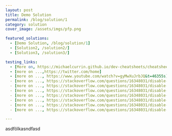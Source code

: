 ```yaml
---
layout: post
title: Demo Solution
permalink: /blog/solution/1
category: solution
cover_image: /assets/imgs/pfp.png

featured_solutions:
  - [Demo Solution, /blog/solution/1]
  - [Solution2, /solution2/]
  - [Solution3, /solution3/]

testing_links:
  - [More on, https://michaelcurrin.github.io/dev-cheatsheets/cheatsheets/jekyll/liquid/conditionals/non-empty.html]
  - [more on ...,https://twitter.com/home]
  - [more on ..., https://www.youtube.com/watch?v=gyMwXuJrbJQ&t=46355s]
  - [more on ..., https://stackoverflow.com/questions/16348031/disable-scrolling-when-touch-moving-certain-element]
  - [more on ..., https://stackoverflow.com/questions/16348031/disable-scrolling-when-touch-moving-certain-element]
  - [more on ..., https://stackoverflow.com/questions/16348031/disable-scrolling-when-touch-moving-certain-element]
  - [more on ..., https://stackoverflow.com/questions/16348031/disable-scrolling-when-touch-moving-certain-element]
  - [more on ..., https://stackoverflow.com/questions/16348031/disable-scrolling-when-touch-moving-certain-element]
  - [more on ..., https://stackoverflow.com/questions/16348031/disable-scrolling-when-touch-moving-certain-element]
  - [more on ..., https://stackoverflow.com/questions/16348031/disable-scrolling-when-touch-moving-certain-element]

---
```



asdfölkasndfasd